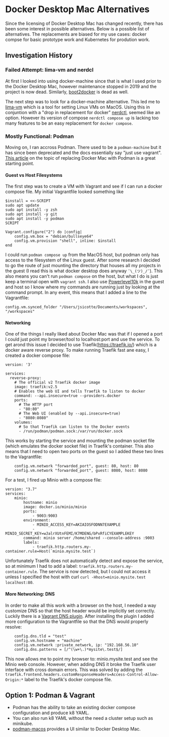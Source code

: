 # Docker Desktop Mac Alternatives
Since the licensing of Docker Desktop Mac has changed recently, there has been some interest in possible alternatives. Below is a possible list of alternatives.
The replacements are biased for my use cases: docker compse for basic prototype work and Kubernetes for prodution work.

## Investigation History
### Failed Attempt: lima-vm and nerdcl
At first I looked into using docker-machine since that is what I used prior to the Docker Desktop Mac, however maintenance stopped in 2019 and the project is now dead. Similarly, [boot2docker](https://github.com/boot2docker/boot2docker) is dead as well.

The next step was to look for a docker-machine alternative. This led me to [lima-vm](https://github.com/lima-vm/lima) which is a tool for setting Linux VMs on MacOS. Using this in conjuntion with a "drop in replacement for docker" [nerdctl](https://github.com/containerd/nerdctl), seemed like an option. However its version of compose `nerdctl compose up` is lacking too many features to be an easy replacement for `docker compose`.

### Mostly Functional: Podman
Moving on, I ran accross Podman. There used to be a `podman-machine` but it has since been deprecated and the docs essentially say "just use vagrant". [This article](https://marcusnoble.co.uk/2021-09-01-migrating-from-docker-to-podman/) on the topic of replacing Docker Mac with Podman is a great starting point.

#### Guest vs Host Filesystems
The first step was to create a VM with Vagrant and see if I can run a docker compose file. My initial Vagrantfile looked something like
```
$install = <<-SCRIPT
sudo apt update
sudo apt install -y zsh
sudo apt install -y git
sudo apt install -y podman
SCRIPT

Vagrant.configure("2") do |config|
    config.vm.box = "debian/bullseye64"
    config.vm.provision "shell", inline: $install
end
```
I could run `podman compose up` from the MacOS host, but podman only has access to the filesystem of the Linux guest. After some research I decided to go the route of just mounting the directory that houses all my projects in the guest (I read this is what docker desktop does anyway `¯\_(ツ)_/¯`). This also means you can't run `podman compose` on the host, but what I do is just keep a terminal open with `vagrant ssh`. I also use [Powerlevel10k](https://github.com/romkatv/powerlevel10k) in the guest and host so I know where my commands are running just by looking at the command prompt. In any event, this means that I added a line to the Vagrantfile:
```
config.vm.synced_folder "/Users/jsicotte/Documents/workspaces", "/workspaces"
```

#### Networking
One of the things I really liked about Docker Mac was that if I opened a port I could just point my browser/tool to localhost:port and use the service. To get arond this issue I decided to use Traefik(https://traefik.io/) which is a docker aware reverse proxy. To make running Traefik fast ane easy, I created a docker compose file:
```
version: '3'

services:
  reverse-proxy:
    # The official v2 Traefik docker image
    image: traefik:v2.5
    # Enables the web UI and tells Traefik to listen to docker
    command: --api.insecure=true --providers.docker
    ports:
      # The HTTP port
      - "80:80"
      # The Web UI (enabled by --api.insecure=true)
      - "8080:8080"
    volumes:
      # So that Traefik can listen to the Docker events
      - /run/podman/podman.sock:/var/run/docker.sock
```
This works by starting the service and mounting the podman socket file (which emulates the docker socket file) in Traefik's container. This also means that I need to open two ports on the guest so I added these two lines to the Vagrantfile:
```
    config.vm.network "forwarded_port", guest: 80, host: 80
    config.vm.network "forwarded_port", guest: 8080, host: 8080
```
For a test, I fired up Minio with a compose file:
```
version: "3.7"
services:
    minio:
        hostname: minio
        image: docker.io/minio/minio
        ports:
            - 9003:9003
        environment:
            - MINIO_ACCESS_KEY=AKIAIOSFODNN7EXAMPLE
            - MINIO_SECRET_KEY=wJalrXUtnFEMI/K7MDENG/bPxRfiCYEXAMPLEKEY
        command: minio server /home/shared --console-address :9003
        labels:
            - traefik.http.routers.my-container.rule=Host(`minio.mysite.test`)
```
Unfortunately Traefik does not automatically detect and expose the service, so at minimum I had to add a label: `traefik.http.routers.my-container.rule`. The service is now detected, but I could not access it unless I specified the host with curl `curl -Hhost=minio.mysite.test localhost:80`.

#### More Networking: DNS
In order to make all this work with a browser on the host, I needed a way customize DNS so that the host header would be implicitly set correctly. Luckily there is a [Vagrant DNS plugin](https://github.com/BerlinVagrant/vagrant-dns). After installing the plugin I added more configuration to the Vagrantfile so that the DNS would properly resolve:

```
    config.dns.tld = "test"
    config.vm.hostname = "machine"
    config.vm.network :private_network, ip: "192.168.56.10"
    config.dns.patterns = [/^(\w+\.)*mysite\.test$/]
```
This now allows me to point my browser to: minio.mysite.test and see the Minio web console. However, when adding DNS it broke the Traefik user interface with cross domain errors. This was solved by adding the `traefik.frontend.headers.customResponseHeaders=Access-Control-Allow-Origin:*` label to the Traefik's docker compose file.

## Option 1: Podman & Vagrant
- Podman has the ability to take an existing docker compose configuration and produce k8 YAML.
- You can also run k8 YAML without the need a cluster setup such as minikube.
- [podman-macos](https://github.com/containers/podman-compose) provides a UI similar to Docker Desktop Mac.

